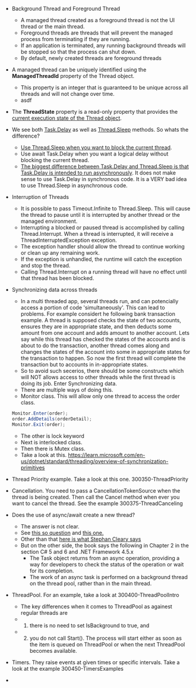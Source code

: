 - Background Thread and Foreground Thread
  - A managed thread created as a foreground thread is not the UI thread or the main thread. 
  - Foreground threads are threads that will prevent the managed process from terminating if they are running. 
  - If an application is terminated, any running background threads will be stopped so that the process can shut down.
  - By default, newly created threads are foreground threads

- A managed thread can be uniquely identified using the **ManagedThreadId** property of the Thread object. 
  - This property is an integer that is guaranteed to be unique across all threads and will not change over time.
  - asdf

- The **ThreadState** property is a read-only property that provides the [current execution state of the Thread object](https://learn.microsoft.com/en-us/dotnet/api/system.threading.threadstate).

- We see both [Task.Delay](https://learn.microsoft.com/en-us/dotnet/api/system.threading.tasks.task.delay) as well as [Thread.Sleep](https://learn.microsoft.com/en-us/dotnet/api/system.threading.thread.sleep) methods. So whats the difference?
  - [Use Thread.Sleep when you want to block the current thread](https://stackoverflow.com/a/20084603/1977871).
  - Use await Task.Delay when you want a logical delay without blocking the current thread.
  - [The biggest difference between Task.Delay and Thread.Sleep is that Task.Delay is intended to run asynchronously](https://stackoverflow.com/a/28413138/1977871). It does not make sense to use Task.Delay in synchronous code. It is a VERY bad idea to use Thread.Sleep in asynchronous code.

- Interruption of Threads
  - It is possible to pass Timeout.Infinite to Thread.Sleep. This will cause the thread to pause until it is interrupted 
by another thread or the managed environment.
  - Interrupting a blocked or paused thread is accomplished by calling Thread.Interrupt. When a thread is interrupted, it will receive a ThreadInterruptedException exception.
  - The exception handler should allow the thread to continue working or clean up any remaining work. 
  - If the exception is unhandled, the runtime will catch the exception and stop the thread. 
  - Calling Thread.Interrupt on a running thread will have no effect until that thread has been blocked.

- Synchronizing data across threads
  - In a multi threaded app, several threads run, and can potencially access a portion of code 'simultaneously'. This can lead to problems. For example considert he following bank transaction example. A thread is supposed checks the state of two accounts, ensures they are in appropriate state, and then deducts some amount from one account and adds amount to another account. Lets say while this thread has checked the states of the accounts and is about to do the transaction, another thread comes along and changes the states of the account into some in appropriate states for the transaction to happen. So now the first thread will complete the transaction but to accounts in in-appropriate states.
  - So to avoid such secerios, there should be some constructs which will NOT allows access to other threads while the first thread is doing its job. Enter Synchronizing data.
  - There are multiple ways of doing this.
  - Monitor class. This will allow only one thread to access the order class.
  ```cs
  Monitor.Enter(order);
  order.AddDetails(orderDetail);
  Monitor.Exit(order);
  ```
  - The other is lock keyword
  - Next is interlocked class.
  - Then there is Mutex class. 
  - Take a look at this. https://learn.microsoft.com/en-us/dotnet/standard/threading/overview-of-synchronization-primitives

- Thread Priority example. Take a look at this one. 300350-ThreadPriority

- Cancellation. You need to pass a CancellationTokenSource when the thread is being created. Then call the Cancel method when ever you want to cancel the thread. See the example 300375-ThreadCanceling

- Does the use of async/await create a new thread?
  - The answer is not clear.
  - See [this so question](https://stackoverflow.com/q/27265818/1977871) and [this one.](https://stackoverflow.com/questions/17661428/async-stay-on-the-current-thread)
  - Other than that [here is what Stephan Cleary says](https://blog.stephencleary.com/2013/11/there-is-no-thread.html)
  - But on the other side, the book says the following in Chapter 2 in the section C# 5 and 6 and .NET Framework 4.5.x
    - The Task object returns from an async operation, providing a way for developers to check the status of the operation or wait for its completion. 
    - The work of an async task is performed on a background thread on the thread pool, rather than in the main thread. 

- ThreadPool. For an example, take a look at 300400-ThreadPoolIntro
  - The key differences when it comes to ThreadPool as againest regular threads are
  - 1. there is no need to set IsBackground to true, and 
  - 2. you do not call Start(). The process will start either as soon as the item is queued on ThreadPool or when the next ThreadPool becomes available.

 - Timers. They raise events at given times or specific intervals. Take a look at the example 300450-TimersExamples
 
 - 